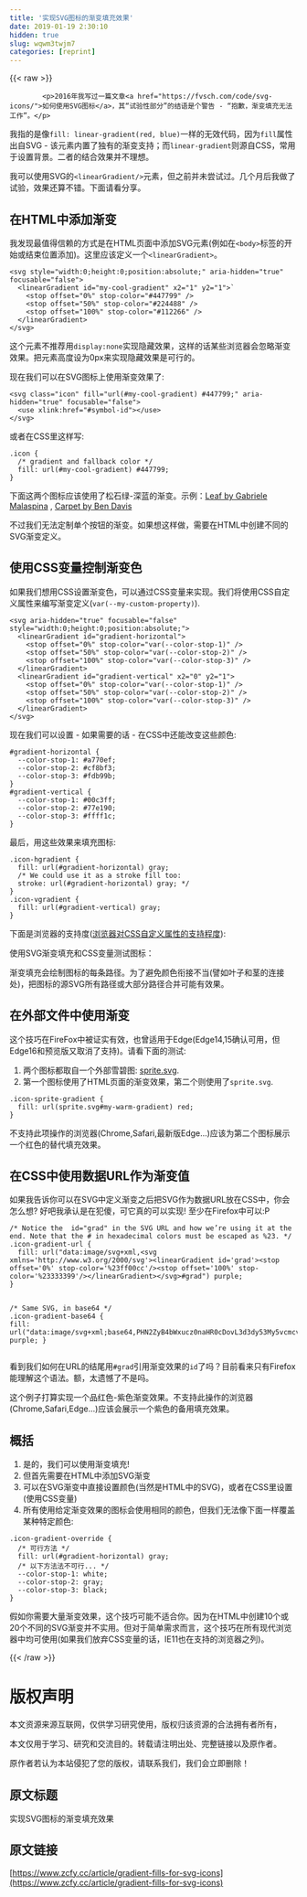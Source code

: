 ```yaml
---
title: '实现SVG图标的渐变填充效果' 
date: 2019-01-19 2:30:10
hidden: true
slug: wqwm3twjm7
categories: [reprint]
---
```


{{< raw >}}

            <p>2016年我写过一篇文章<a href="https://fvsch.com/code/svg-icons/">如何使用SVG图标</a>，其“试验性部分”的结语是个警告 - “抱歉，渐变填充无法工作”。</p>
<p>我指的是像<code>fill: linear-gradient(red, blue)</code>一样的无效代码，因为<code>fill</code>属性出自SVG - 该元素内置了独有的渐变支持；而<code>linear-gradient</code>则源自CSS，常用于设置背景。二者的结合效果并不理想。</p>
<p>我可以使用SVG的<code>&lt;linearGradient/&gt;</code>元素，但之前并未尝试过。几个月后我做了试验，效果还算不错。下面请看分享。</p>
<h2>在HTML中添加渐变</h2>
<p>我发现最值得信赖的方式是在HTML页面中添加SVG元素(例如在<code>&lt;body&gt;</code>标签的开始或结束位置添加)。这里应该定义一个<code>&lt;linearGradient&gt;</code>。</p>
<pre><code class="hljs hsp">&lt;svg style=<span class="hljs-string">"width:0;height:0;position:absolute;"</span> aria-hidden=<span class="hljs-string">"true"</span> focusable=<span class="hljs-string">"false"</span>&gt;
  &lt;linearGradient id=<span class="hljs-string">"my-cool-gradient"</span> x2=<span class="hljs-string">"1"</span> y2=<span class="hljs-string">"1"</span>&gt;`
    &lt;<span class="hljs-keyword">stop</span> offset=<span class="hljs-string">"0%"</span> <span class="hljs-keyword">stop</span>-<span class="hljs-keyword">color</span>=<span class="hljs-string">"#447799"</span> /&gt;
    &lt;<span class="hljs-keyword">stop</span> offset=<span class="hljs-string">"50%"</span> <span class="hljs-keyword">stop</span>-<span class="hljs-keyword">color</span>=<span class="hljs-string">"#224488"</span> /&gt;
    &lt;<span class="hljs-keyword">stop</span> offset=<span class="hljs-string">"100%"</span> <span class="hljs-keyword">stop</span>-<span class="hljs-keyword">color</span>=<span class="hljs-string">"#112266"</span> /&gt;
  &lt;/linearGradient&gt;
&lt;/svg&gt;
</code></pre>
<p>这个元素不推荐用<code>display:none</code>实现隐藏效果，这样的话某些浏览器会忽略渐变效果。把元素高度设为0px来实现隐藏效果是可行的。</p>
<p>现在我们可以在SVG图标上使用渐变效果了:</p>
<pre><code class="hljs xml"><span class="hljs-tag">&lt;<span class="hljs-name">svg</span> <span class="hljs-attr">class</span>=<span class="hljs-string">"icon"</span> <span class="hljs-attr">fill</span>=<span class="hljs-string">"url(#my-cool-gradient) #447799;"</span> <span class="hljs-attr">aria-hidden</span>=<span class="hljs-string">"true"</span> <span class="hljs-attr">focusable</span>=<span class="hljs-string">"false"</span>&gt;</span>
  <span class="hljs-tag">&lt;<span class="hljs-name">use</span> <span class="hljs-attr">xlink:href</span>=<span class="hljs-string">"#symbol-id"</span>&gt;</span><span class="hljs-tag">&lt;/<span class="hljs-name">use</span>&gt;</span>
<span class="hljs-tag">&lt;/<span class="hljs-name">svg</span>&gt;</span>
</code></pre>
<p>或者在CSS里这样写:</p>
<pre><code class="hljs css"><span class="hljs-selector-class">.icon</span> {
  <span class="hljs-comment">/* gradient and fallback color */</span>
  <span class="hljs-attribute">fill</span>: <span class="hljs-built_in">url</span>(#my-cool-gradient) <span class="hljs-number">#447799</span>;
}
</code></pre><p>下面这两个图标应该使用了松石绿-深蓝的渐变。示例：<a href="https://thenounproject.com/search/?q=leaf&amp;i=75382">Leaf by Gabriele Malaspina</a> , <a href="https://thenounproject.com/search/?q=carpet&amp;i=1023407">Carpet by Ben Davis</a></p>
<p>不过我们无法定制单个按钮的渐变。如果想这样做，需要在HTML中创建不同的SVG渐变定义。</p>
<h2>使用CSS变量控制渐变色</h2>
<p>如果我们想用CSS设置渐变色，可以通过CSS变量来实现。我们将使用CSS自定义属性来编写渐变定义(<code>var(--my-custom-property)</code>).</p>
<pre><code class="hljs hsp">&lt;svg aria-hidden=<span class="hljs-string">"true"</span> focusable=<span class="hljs-string">"false"</span> style=<span class="hljs-string">"width:0;height:0;position:absolute;"</span>&gt;
  &lt;linearGradient id=<span class="hljs-string">"gradient-horizontal"</span>&gt;
    &lt;<span class="hljs-keyword">stop</span> offset=<span class="hljs-string">"0%"</span> <span class="hljs-keyword">stop</span>-<span class="hljs-keyword">color</span>=<span class="hljs-string">"var(--color-stop-1)"</span> /&gt;
    &lt;<span class="hljs-keyword">stop</span> offset=<span class="hljs-string">"50%"</span> <span class="hljs-keyword">stop</span>-<span class="hljs-keyword">color</span>=<span class="hljs-string">"var(--color-stop-2)"</span> /&gt;
    &lt;<span class="hljs-keyword">stop</span> offset=<span class="hljs-string">"100%"</span> <span class="hljs-keyword">stop</span>-<span class="hljs-keyword">color</span>=<span class="hljs-string">"var(--color-stop-3)"</span> /&gt;
  &lt;/linearGradient&gt;
  &lt;linearGradient id=<span class="hljs-string">"gradient-vertical"</span> x2=<span class="hljs-string">"0"</span> y2=<span class="hljs-string">"1"</span>&gt;
    &lt;<span class="hljs-keyword">stop</span> offset=<span class="hljs-string">"0%"</span> <span class="hljs-keyword">stop</span>-<span class="hljs-keyword">color</span>=<span class="hljs-string">"var(--color-stop-1)"</span> /&gt;
    &lt;<span class="hljs-keyword">stop</span> offset=<span class="hljs-string">"50%"</span> <span class="hljs-keyword">stop</span>-<span class="hljs-keyword">color</span>=<span class="hljs-string">"var(--color-stop-2)"</span> /&gt;
    &lt;<span class="hljs-keyword">stop</span> offset=<span class="hljs-string">"100%"</span> <span class="hljs-keyword">stop</span>-<span class="hljs-keyword">color</span>=<span class="hljs-string">"var(--color-stop-3)"</span> /&gt;
  &lt;/linearGradient&gt;
&lt;/svg&gt;
</code></pre>
<p>现在我们可以设置 - 如果需要的话 - 在CSS中还能改变这些颜色:</p>
<pre><code class="hljs hsp"><span class="hljs-meta">#gradient-horizontal {</span>
  --<span class="hljs-keyword">color</span>-<span class="hljs-keyword">stop</span><span class="hljs-number">-1</span>: <span class="hljs-meta">#a770ef;</span>
  --<span class="hljs-keyword">color</span>-<span class="hljs-keyword">stop</span><span class="hljs-number">-2</span>: <span class="hljs-meta">#cf8bf3;</span>
  --<span class="hljs-keyword">color</span>-<span class="hljs-keyword">stop</span><span class="hljs-number">-3</span>: <span class="hljs-meta">#fdb99b;</span>
}
<span class="hljs-meta">#gradient-vertical {</span>
  --<span class="hljs-keyword">color</span>-<span class="hljs-keyword">stop</span><span class="hljs-number">-1</span>: <span class="hljs-meta">#<span class="hljs-number">00</span>c3ff;</span>
  --<span class="hljs-keyword">color</span>-<span class="hljs-keyword">stop</span><span class="hljs-number">-2</span>: <span class="hljs-meta">#<span class="hljs-number">77</span>e190;</span>
  --<span class="hljs-keyword">color</span>-<span class="hljs-keyword">stop</span><span class="hljs-number">-3</span>: <span class="hljs-meta">#ffff1c;</span>
}
</code></pre>
<p>最后，用这些效果来填充图标:</p>
<pre><code class="hljs css"><span class="hljs-selector-class">.icon-hgradient</span> {
  <span class="hljs-attribute">fill</span>: <span class="hljs-built_in">url</span>(#gradient-horizontal) gray;
  <span class="hljs-comment">/* We could use it as a stroke fill too:
  stroke: url(#gradient-horizontal) gray; */</span>
}
<span class="hljs-selector-class">.icon-vgradient</span> {
  <span class="hljs-attribute">fill</span>: <span class="hljs-built_in">url</span>(#gradient-vertical) gray;
}
</code></pre>
<p>下面是浏览器的支持度(<a href="https://caniuse.com/#feat=css-variables">浏览器对CSS自定义属性的支持程度</a>):</p>
<p>使用SVG渐变填充和CSS变量测试图标：</p>
<p>渐变填充会绘制图标的每条路径。为了避免颜色衔接不当(譬如叶子和茎的连接处)，把图标的源SVG所有路径或大部分路径合并可能有效果。</p>
<h2>在外部文件中使用渐变</h2>
<p>这个技巧在FireFox中被证实有效，也曾适用于Edge(Edge14,15确认可用，但Edge16和预览版又取消了支持)。请看下面的测试:</p>
<ol>
<li>两个图标都取自一个外部雪碧图: <a href="https://fvsch.com/sprite.svg">sprite.svg</a>.</li>
<li>第一个图标使用了HTML页面的渐变效果，第二个则使用了<code>sprite.svg</code>.</li>
</ol>
<pre><code class="hljs css"><span class="hljs-selector-class">.icon-sprite-gradient</span> {
  <span class="hljs-attribute">fill</span>: <span class="hljs-built_in">url</span>(sprite.svg#my-warm-gradient) red;
}
</code></pre>
<p>不支持此项操作的浏览器(Chrome,Safari,最新版Edge...)应该为第二个图标展示一个红色的替代填充效果。</p>
<h2>在CSS中使用数据URL作为渐变值</h2>
<p>如果我告诉你可以在SVG中定义渐变之后把SVG作为数据URL放在CSS中，你会怎么想? 好吧我承认是在犯傻，可它真的可以实现! 至少在Firefox中可以:P</p>
<pre><code class="hljs css"><span class="hljs-comment">/* Notice the  id="grad" in the SVG URL and how we’re using it at the end. Note that the # in hexadecimal colors must be escaped as %23. */</span>
<span class="hljs-selector-class">.icon-gradient-url</span> {
  <span class="hljs-attribute">fill</span>: <span class="hljs-built_in">url</span>(<span class="hljs-string">"data:image/svg+xml,&lt;svg xmlns='http://www.w3.org/2000/svg'&gt;&lt;linearGradient id='grad'&gt;&lt;stop offset='0%' stop-color='%23ff00cc'/&gt;&lt;stop offset='100%' stop-color='%23333399'/&gt;&lt;/linearGradient&gt;&lt;/svg&gt;#grad"</span>) purple;
}

<span class="hljs-comment">/* Same SVG, in base64 */</span>
<span class="hljs-selector-class">.icon-gradient-base64</span> {
  <span class="hljs-attribute">fill</span>: <span class="hljs-built_in">url</span>(<span class="hljs-string">"data:image/svg+xml;base64,PHN2ZyB4bWxucz0naHR0cDovL3d3dy53My5vcmcvMjAwMC9zdmcnPjxsaW5lYXJHcmFkaWVudCBpZD0nZ3JhZCc+PHN0b3Agb2Zmc2V0PScwJScgc3RvcC1jb2xvcj0nI2ZmMDBjYycvPjxzdG9wIG9mZnNldD0nMTAwJScgc3RvcC1jb2xvcj0nIzMzMzM5OScvPjwvbGluZWFyR3JhZGllbnQ+PC9zdmc+#grad"</span>) purple;
}
</code></pre>
<p>看到我们如何在URL的结尾用<code>#grad</code>引用渐变效果的<code>id</code>了吗？目前看来只有Firefox能理解这个语法。额，太遗憾了不是吗。</p>
<p>这个例子打算实现一个品红色-紫色渐变效果。不支持此操作的浏览器(Chrome,Safari,Edge...)应该会展示一个紫色的备用填充效果。</p>
<h2>概括</h2>
<ol>
<li>是的，我们可以使用渐变填充!</li>
<li>但首先需要在HTML中添加SVG渐变</li>
<li>可以在SVG渐变中直接设置颜色(当然是HTML中的SVG)，或者在CSS里设置(使用CSS变量)</li>
<li>所有使用给定渐变效果的图标会使用相同的颜色，但我们无法像下面一样覆盖某种特定颜色:</li>
</ol>
<pre><code class="hljs hsp">.icon-gradient-override {
  <span class="hljs-comment">/* 可行方法 */</span>
  fill: url(<span class="hljs-meta">#gradient-horizontal) gray;</span>
  <span class="hljs-comment">/* 以下方法法不可行... */</span>
  --<span class="hljs-keyword">color</span>-<span class="hljs-keyword">stop</span><span class="hljs-number">-1</span>: white<span class="hljs-comment">;</span>
  --<span class="hljs-keyword">color</span>-<span class="hljs-keyword">stop</span><span class="hljs-number">-2</span>: gray<span class="hljs-comment">;</span>
  --<span class="hljs-keyword">color</span>-<span class="hljs-keyword">stop</span><span class="hljs-number">-3</span>: black<span class="hljs-comment">;</span>
}
</code></pre>
<p>假如你需要大量渐变效果，这个技巧可能不适合你。因为在HTML中创建10个或20个不同的SVG渐变并不实用。但对于简单需求而言，这个技巧在所有现代浏览器中均可使用(如果我们放弃CSS变量的话，IE11也在支持的浏览器之列)。</p>

          
{{< /raw >}}

# 版权声明
本文资源来源互联网，仅供学习研究使用，版权归该资源的合法拥有者所有，

本文仅用于学习、研究和交流目的。转载请注明出处、完整链接以及原作者。

原作者若认为本站侵犯了您的版权，请联系我们，我们会立即删除！

## 原文标题
实现SVG图标的渐变填充效果

## 原文链接
[https://www.zcfy.cc/article/gradient-fills-for-svg-icons](https://www.zcfy.cc/article/gradient-fills-for-svg-icons)

